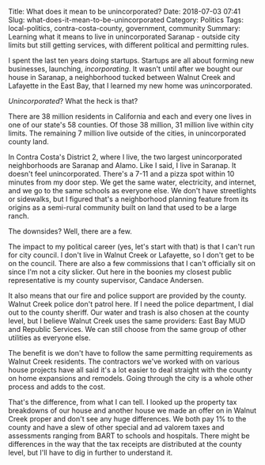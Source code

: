 Title: What does it mean to be unincorporated?
Date: 2018-07-03 07:41
Slug: what-does-it-mean-to-be-unincorporated
Category: Politics
Tags: local-politics, contra-costa-county, government, community
Summary: Learning what it means to live in unincorporated Saranap - outside city limits but still getting services, with different political and permitting rules.

I spent the last ten years doing startups. Startups are all about forming new businesses, launching, *incorporating*. It wasn't until after we bought our house in Saranap, a neighborhood tucked between Walnut Creek and Lafayette in the East Bay, that I learned my new home was *un*incorporated.

*Unincorporated*? What the heck is that? 

There are 38 million residents in California and each and every one lives in one of our state's 58 counties. Of those 38 million, 31 million live within city limits. The remaining 7 million live outside of the cities, in unincorporated county land. 

In Contra Costa's District 2, where I live, the two largest unincorporated neighborhoods are Saranap and Alamo. Like I said, I live in Saranap. It doesn't feel unincorporated. There's a 7-11 and a pizza spot within 10 minutes from my door step. We get the same water, electricity, and internet, and we go to the same schools as everyone else. We don't have streetlights or sidewalks, but I figured that's a neighborhood planning feature from its origins as a semi-rural community built on land that used to be a large ranch. 

The downsides? Well, there are a few. 

The impact to my political career (yes, let's start with that) is that I can't run for city council. I don't live in Walnut Creek or Lafayette, so I don't get to be on the council. There are also a few commissions that I can't officially sit on since I'm not a city slicker. Out here in the boonies my closest public representative is my county supervisor, Candace Andersen. 

It also means that our fire and police support are provided by the county. Walnut Creek police don't patrol here. If I need the police department, I dial out to the county sheriff. Our water and trash is also chosen at the county level, but I believe Walnut Creek uses the same providers: East Bay MUD and Republic Services. We can still choose from the same group of other utilities as everyone else. 

The benefit is we don't have to follow the same permitting requirements as Walnut Creek residents. The contractors we've worked with on various house projects have all said it's a lot easier to deal straight with the county on home expansions and remodels. Going through the city is a whole other process and adds to the cost. 

That's the difference, from what I can tell. I looked up the property tax breakdowns of our house and another house we made an offer on in Walnut Creek proper and don't see any huge differences. We both pay 1% to the county and have a slew of other special and ad valorem taxes and assessments ranging from BART to schools and hospitals. There might be differences in the way that the tax receipts are distributed at the county level, but I'll have to dig in further to understand it.